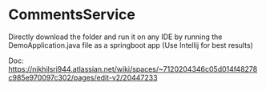# CommentsService
Directly download the folder and run it on any IDE by running the DemoApplication.java file as a springboot app (Use Intellij for best results)


Doc: https://nikhilsri944.atlassian.net/wiki/spaces/~7120204346c05d014f48278c985e970097c302/pages/edit-v2/20447233
